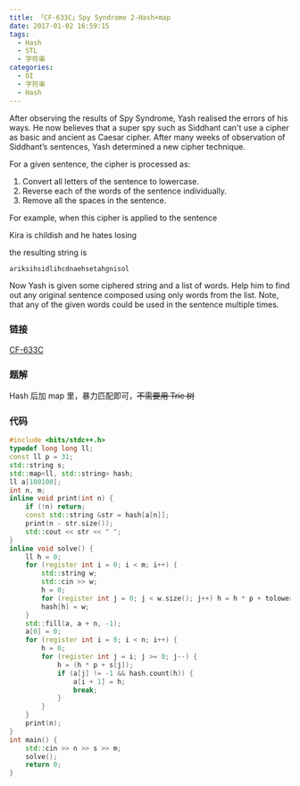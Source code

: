 ```yaml
---
title: 「CF-633C」Spy Syndrome 2-Hash+map
date: 2017-01-02 16:59:15
tags:
  - Hash
  - STL
  - 字符串
categories:
  - OI
  - 字符串
  - Hash
---
```

After observing the results of Spy Syndrome, Yash realised the errors of his ways. He now believes that a super spy such as Siddhant can't use a cipher as basic and ancient as Caesar cipher. After many weeks of observation of Siddhant’s sentences, Yash determined a new cipher technique.

For a given sentence, the cipher is processed as:
<!-- more -->
1. Convert all letters of the sentence to lowercase.
2. Reverse each of the words of the sentence individually.
3. Remove all the spaces in the sentence.

For example, when this cipher is applied to the sentence

Kira is childish and he hates losing

the resulting string is
``` bash
ariksihsidlihcdnaehsetahgnisol
```
Now Yash is given some ciphered string and a list of words. Help him to find out any original sentence composed using only words from the list. Note, that any of the given words could be used in the sentence multiple times.
### 链接
[CF-633C](http://codeforces.com/problemset/problem/633/C)
### 题解
Hash 后加 map 里，暴力匹配即可，~~不需要用 Trie 树~~
### 代码
``` cpp
#include <bits/stdc++.h>
typedef long long ll;
const ll p = 31;
std::string s;
std::map<ll, std::string> hash;
ll a[100100];
int n, m;
inline void print(int n) {
    if (!n) return;
    const std::string &str = hash[a[n]];
    print(n - str.size());
    std::cout << str << " ";
}
inline void solve() {
    ll h = 0;
    for (register int i = 0; i < m; i++) {
        std::string w;
        std::cin >> w;
        h = 0;
        for (register int j = 0; j < w.size(); j++) h = h * p + tolower(w[j]);
        hash[h] = w;
    }
    std::fill(a, a + n, -1);
    a[0] = 0;
    for (register int i = 0; i < n; i++) {
        h = 0;
        for (register int j = i; j >= 0; j--) {
            h = (h * p + s[j]);
            if (a[j] != -1 && hash.count(h)) {
                a[i + 1] = h;
                break;
            }
        }
    }
    print(n);
}
int main() {
    std::cin >> n >> s >> m;
    solve();
    return 0;
}
```

